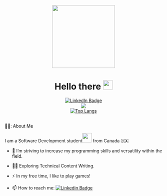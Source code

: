 <div id="header" align="center">
  <img src="https://media.giphy.com/media/v1.Y2lkPTc5MGI3NjExNjNuaGlwOHY1aHU4ZThoNnVoYnA5OWNhb3Zyb3EyamJ6eXhkMjFndSZlcD12MV9pbnRlcm5hbF9naWZfYnlfaWQmY3Q9cw/5eLDrEaRGHegx2FeF2/giphy.gif"width="200px"height="200px"/>
    <h1>
  Hello there
  <img src="https://media.giphy.com/media/hvRJCLFzcasrR4ia7z/giphy.gif" width="30px"/>
</h1>
  <div id="LinkedIn Badge" align="center">
  <a href="https://www.linkedin.com/in/ethan-drover-9416111aa/">
    <img src="https://img.shields.io/badge/LinkedIn-blue?style=for-the-badge&logo=linkedin&logoColor=white" alt="LinkedIn Badge" align="center"/>
    <br>
    <a href="https://git.io/streak-stats"><img src="https://github-readme-streak-stats.herokuapp.com?user=EDro23&theme=vision-friendly-dark&hide_border=true&exclude_days=Sun%2CSat"/></a>
    <br>
<a href="https://github.com/anuraghazra/github-readme-stats">
  <img src="https://github-readme-stats.vercel.app/api/top-langs/?username=Edro23&layout=compact&theme=vision-friendly-dark&hide_border=true" alt="Top Langs">
</a>
  </a>
  </div>
</div>
<br>

 👨‍💻: About Me 

 I am a Software Development student<img src="https://media.giphy.com/media/WUlplcMpOCEmTGBtBW/giphy.gif" width="30"> from Canada 🇨🇦
 - 🔭 I’m striving to increase my programming skills and versatility within the field.

 - 🧑‍🚀 Exploring Technical Content Writing.

 - ⚡ In my free time, I like to play games!

 - 📫 How to reach me: [![Linkedin Badge](https://img.shields.io/badge/-kakbar-blue?style=flat&logo=Linkedin&logoColor=white)](https://www.linkedin.com/in/ethan-drover-9416111aa/)




